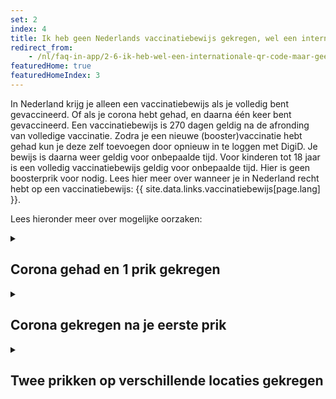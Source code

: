 ```yaml
---
set: 2
index: 4
title: Ik heb geen Nederlands vaccinatiebewijs gekregen, wel een internationaal vaccinatiebewijs. Wat kan ik doen?
redirect_from: 
    - /nl/faq-in-app/2-6-ik-heb-wel-een-internationale-qr-code-maar-geen-nederlandse
featuredHome: true
featuredHomeIndex: 3
---
```

In Nederland krijg je alleen een vaccinatiebewijs als je volledig bent gevaccineerd. Of als je corona hebt gehad, en daarna één keer bent gevaccineerd. Een vaccinatiebewijs is 270 dagen geldig na de afronding van volledige vaccinatie. Zodra je een nieuwe (booster)vaccinatie hebt gehad kun je deze zelf toevoegen door opnieuw in te loggen met DigiD. Je bewijs is daarna weer geldig voor onbepaalde tijd. Voor kinderen tot 18 jaar is een volledig vaccinatiebewijs geldig voor onbepaalde tijd. Hier is geen boosterprik voor nodig. Lees hier meer over wanneer je in Nederland recht hebt op een vaccinatiebewijs: {{ site.data.links.vaccinatiebewijs[page.lang] }}.

Lees hieronder meer over mogelijke oorzaken:

<details class="details">
<summary><h2>Corona gehad en 1 prik gekregen</h2></summary>
<div markdown="1">

### GGD moet weten van je coronabesmetting

De GGD moet weten dat je corona hebt gehad. Je moet daarom bij het maken van je prikafspraak wel zeggen dat je corona hebt gehad. Je krijgt dan ook maar 1 prikafspraak.
Ben je gevaccineerd bij de GGD? Dan kan de GGD dit ook achteraf nog aanpassen. Neem contact op met de GGD via
 {{ site.data.links.phone-ggd[page.lang] }}.

### Andere priklocatie: papieren vaccinatiebewijs

Ben je bij je huisarts, in het ziekenhuis of door een instelling gevaccineerd? Dan kun je dit niet meer aanpassen. Je huisarts, ziekenhuis of de instelling die je heeft gevaccineerd kan wel een papieren vaccinatiebewijs voor je uitdraaien. Neem hiervoor contact op met degene die je geprikt heeft. 

### Positief getest vóór mijn eerste vaccinatie

Ben je positief getest en kreeg je daarna je eerste prik? Dan ben je volledig gevaccineerd. Je krijgt een volledig vaccinatiebewijs als je opgehaalde positieve testuitslag van vóór je eerste prik is. 

Vanaf versie 2.6.0 in de CoronaCheck-app krijg je, nadat er maar één prik wordt gevonden tijdens het ophalen van je vaccinatiegegevens, de mogelijkheid om ook een positieve testuitslag op te halen. Op dit moment kun je alleen de meest recente positieve test ophalen. 

Ben je vaker positief getest waarvan de eerste keer vóór je eerste prik, maar wordt alleen je testuitslag van erná gevonden? Neem dan contact op met de zorgverlener waar je gevaccineerd bent. Zij kunnen je helpen om een volledig vaccinatiebewijs te maken.

</div>
</details>


<details class="details">
<summary><h2>Corona gekregen na je eerste prik</h2></summary>
<div markdown="1">
Als je na je 1e vaccinatie corona krijgt, moet je ook een 2e vaccinatie halen om volledig gevaccineerd te zijn. Daarna kun je een vaccinatiebewijs maken in CoronaCheck.
</div>
</details>


<details class="details">
<summary><h2>Twee prikken op verschillende locaties gekregen</h2></summary>
<div markdown="1">

Als je geprikt bent bij de GGD of toestemming hebt gegeven voor registratie bij het RIVM worden beide vaccinaties opgehaald in CoronaCheck. 
Kreeg je je 1e prik bij een andere vaccinatiezetter en je 2e vaccinatie bij de GGD? Geef bij het maken van een afspraak bij de GGD dan aan dat je je eerste prik ergens anders kreeg. 
Heb je geen toestemming gegeven om je 1e vaccinatie te registreren bij het RIVM? Dan kun je de 1e vaccinatiezetter vragen dat alsnog te doen.

</div>
</details>
